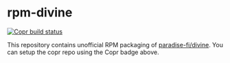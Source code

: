 # rpm-divine
[![Copr build status](https://copr.fedorainfracloud.org/coprs/g/aufover/divine/package/divine/status_image/last_build.png)](https://copr.fedorainfracloud.org/coprs/g/aufover/divine/)

This repository contains unofficial RPM packaging of [paradise-fi/divine](https://github.com/paradise-fi/divine). You can setup the copr repo using the Copr badge above.
